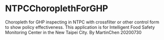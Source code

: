 # NTPCChoroplethForGHP
Choropleth for GHP inspecting in NTPC with crossfilter or other control form to show policy effectiveness.
This application is for Intelligent Food Safety Monitoring Center in the New Taipei City.
By MartinChen 20200730
